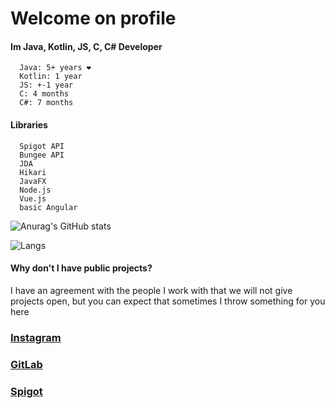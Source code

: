 <h1 text>Welcome on profile</h1>    

#### Im Java, Kotlin, JS, C, C# Developer
      Java: 5+ years ❤
      Kotlin: 1 year
      JS: +-1 year
      C: 4 months
      C#: 7 months


#### Libraries
      Spigot API
      Bungee API
      JDA
      Hikari
      JavaFX
      Node.js
      Vue.js
      basic Angular

![Anurag's GitHub stats](https://github-readme-stats.vercel.app/api?username=FlyUltra&theme=github_dark&show_icons=true)



![Langs](https://github-readme-stats.vercel.app/api/top-langs/?username=FlyUltra&theme=github_dark&layout=compact)


#### Why don't I have public projects?
I have an agreement with the people 
I work with that we will not give projects open, 
but you can expect that sometimes I throw something for you here


<p> 

### <a href="https://www.instagram.com/fly_ultra" target="_blank">Instagram</a>

### <a href="https://gitlab.com/Flajus" target="_blank">GitLab</a>

### <a href="https://www.spigotmc.org/members/fly_ultra.449678/" target="_blank">Spigot</a>
</p>


